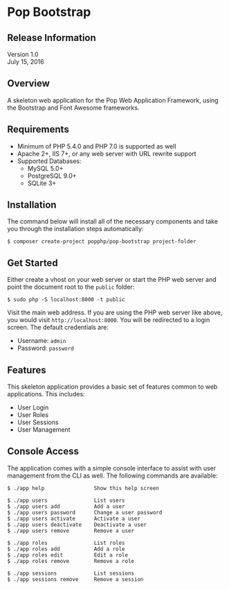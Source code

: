 Pop Bootstrap
=============

Release Information
-------------------
Version 1.0  
July 15, 2016

Overview
--------

A skeleton web application for the Pop Web Application Framework,
using the Bootstrap and Font Awesome frameworks. 

Requirements
------------

* Minimum of PHP 5.4.0 and PHP 7.0 is supported as well
* Apache 2+, IIS 7+, or any web server with URL rewrite support
* Supported Databases:
    - MySQL 5.0+
    - PostgreSQL 9.0+
    - SQLite 3+

Installation
------------

The command below will install all of the necessary components and
take you through the installation steps automatically:

```console
$ composer create-project popphp/pop-bootstrap project-folder
```

Get Started
-----------

Either create a vhost on your web server or start the PHP web server
and point the document root to the `public` folder:

```console
$ sudo php -S localhost:8000 -t public
```

Visit the main web address. If you are using the PHP web server like
above, you would visit `http://localhost:8000`. You will be redirected
to a login screen. The default credentials are:

* Username: `admin`
* Password: `password`

Features
--------

This skeleton application provides a basic set of features common to
web applications. This includes:

- User Login
- User Roles
- User Sessions
- User Management

Console Access
--------------

The application comes with a simple console interface to assist
with user management from the CLI as well. The following commands
are available:

```console
$ ./app help                Show this help screen
    
$ ./app users               List users
$ ./app users add           Add a user
$ ./app users password      Change a user password
$ ./app users activate      Activate a user
$ ./app users deactivate    Deactivate a user
$ ./app users remove        Remove a user
    
$ ./app roles               List roles
$ ./app roles add           Add a role
$ ./app roles edit          Edit a role
$ ./app roles remove        Remove a role
    
$ ./app sessions            List sessions
$ ./app sessions remove     Remove a session
```